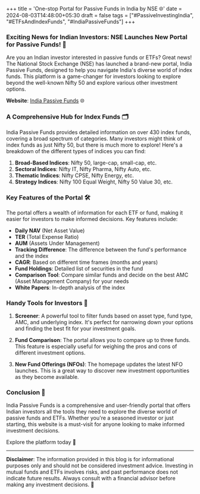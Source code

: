 +++
title = 'One-stop Portal for Passive Funds in India by NSE 🌐'
date = 2024-08-03T14:48:00+05:30
draft = false
tags = ["#PassiveInvestingIndia", "#ETFsAndIndexFunds", "#IndiaPassiveFunds"]
+++

### Exciting News for Indian Investors: NSE Launches New Portal for Passive Funds! 💼

Are you an Indian investor interested in passive funds or ETFs? Great news! The National Stock Exchange (NSE) has launched a brand-new portal, India Passive Funds, designed to help you navigate India's diverse world of index funds. This platform is a game-changer for investors looking to explore beyond the well-known Nifty 50 and explore various other investment options.

**Website**: [India Passive Funds](https://www.indiapassivefunds.com/) 🌐

### A Comprehensive Hub for Index Funds 🗂️

India Passive Funds provides detailed information on over 430 index funds, covering a broad spectrum of categories. Many investors might think of index funds as just Nifty 50, but there is much more to explore! Here's a breakdown of the different types of indices you can find:

1. **Broad-Based Indices**: Nifty 50, large-cap, small-cap, etc. 
2. **Sectoral Indices**: Nifty IT, Nifty Pharma, Nifty Auto, etc. 
3. **Thematic Indices**: Nifty CPSE, Nifty Energy, etc. 
4. **Strategy Indices**: Nifty 100 Equal Weight, Nifty 50 Value 30, etc. 

### Key Features of the Portal 🛠️

The portal offers a wealth of information for each ETF or fund, making it easier for investors to make informed decisions. Key features include:

- **Daily NAV** (Net Asset Value) 
- **TER** (Total Expense Ratio) 
- **AUM** (Assets Under Management) 
- **Tracking Difference**: The difference between the fund's performance and the index 
- **CAGR**: Based on different time frames (months and years) 
- **Fund Holdings**: Detailed list of securities in the fund 
- **Comparison Tool**: Compare similar funds and decide on the best AMC (Asset Management Company) for your needs 
- **White Papers**: In-depth analysis of the index 

### Handy Tools for Investors 🧰

1. **Screener**: A powerful tool to filter funds based on asset type, fund type, AMC, and underlying index. It's perfect for narrowing down your options and finding the best fit for your investment goals. 

2. **Fund Comparison**: The portal allows you to compare up to three funds. This feature is especially useful for weighing the pros and cons of different investment options. 

3. **New Fund Offerings (NFOs)**: The homepage updates the latest NFO launches. This is a great way to discover new investment opportunities as they become available. 

### Conclusion 🎉

India Passive Funds is a comprehensive and user-friendly portal that offers Indian investors all the tools they need to explore the diverse world of passive funds and ETFs. Whether you're a seasoned investor or just starting, this website is a must-visit for anyone looking to make informed investment decisions.

Explore the platform today  🚀

---

**Disclaimer**: The information provided in this blog is for informational purposes only and should not be considered investment advice. Investing in mutual funds and ETFs involves risks, and past performance does not indicate future results. Always consult with a financial advisor before making any investment decisions. 📢
